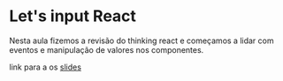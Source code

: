 # Let's input React

Nesta aula fizemos a revisão do thinking react e começamos a lidar com eventos e manipulação de valores nos componentes.

link para a os [slides](https://docs.google.com/presentation/d/1u0TiKkOQdWTHt1mAICqbjYJSMbd8IT49BVgtL7F7rPQ/edit?usp=sharing)

